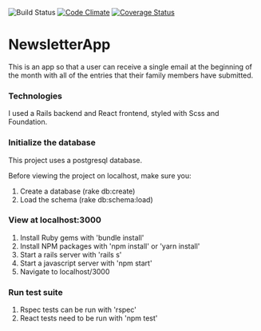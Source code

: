 ![Build Status](https://codeship.com/projects/0bdcbc60-32b4-0136-feee-6eda9d371665/status?branch=master)
[![Code Climate](https://codeclimate.com/github/msgalenwhite/NewsletterApp/badges/gpa.svg)](https://codeclimate.com/github/msgalenwhite/NewsletterApp)
[![Coverage Status](https://coveralls.io/repos/github/msgalenwhite/NewsletterApp/badge.svg?branch=master)](https://coveralls.io/github/msgalenwhite/NewsletterApp?branch=master)

# NewsletterApp

This is an app so that a user can receive a single email at the beginning of the month with all of the entries that their family members have submitted.  

### Technologies

I used a Rails backend and React frontend, styled with Scss and Foundation.

### Initialize the database

This project uses a postgresql database.

Before viewing the project on localhost, make sure you:
1. Create a database (rake db:create)
2. Load the schema (rake db:schema:load)

### View at localhost:3000

1. Install Ruby gems with 'bundle install'
2. Install NPM packages with 'npm install' or 'yarn install'
3. Start a rails server with 'rails s'
4. Start a javascript server with 'npm start'
5. Navigate to localhost/3000

### Run test suite

1. Rspec tests can be run with 'rspec'
2. React tests need to be run with 'npm test'
